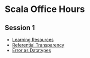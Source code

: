 # Scala Office Hours

## Session 1
  * [Learning Resources](resources/README.md)
  * [Referential Transparency](rt/README.md)
  * [Error as Datatypes](errors/README.md)
